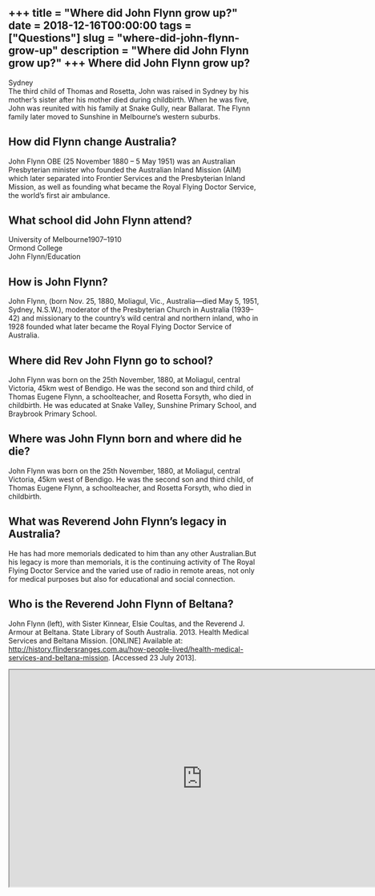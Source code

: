 +++
title = "Where did John Flynn grow up?"
date = 2018-12-16T00:00:00
tags = ["Questions"]
slug = "where-did-john-flynn-grow-up"
description = "Where did John Flynn grow up?"
+++
Where did John Flynn grow up?
-----------------------------

Sydney  
The third child of Thomas and Rosetta, John was raised in Sydney by his mother’s sister after his mother died during childbirth. When he was five, John was reunited with his family at Snake Gully, near Ballarat. The Flynn family later moved to Sunshine in Melbourne’s western suburbs.

How did Flynn change Australia?
-------------------------------

John Flynn OBE (25 November 1880 – 5 May 1951) was an Australian Presbyterian minister who founded the Australian Inland Mission (AIM) which later separated into Frontier Services and the Presbyterian Inland Mission, as well as founding what became the Royal Flying Doctor Service, the world’s first air ambulance.

What school did John Flynn attend?
----------------------------------

 University of Melbourne1907–1910  
Ormond College  
John Flynn/Education

How is John Flynn?
------------------

John Flynn, (born Nov. 25, 1880, Moliagul, Vic., Australia—died May 5, 1951, Sydney, N.S.W.), moderator of the Presbyterian Church in Australia (1939–42) and missionary to the country’s wild central and northern inland, who in 1928 founded what later became the Royal Flying Doctor Service of Australia.

Where did Rev John Flynn go to school?
--------------------------------------

John Flynn was born on the 25th November, 1880, at Moliagul, central Victoria, 45km west of Bendigo. He was the second son and third child, of Thomas Eugene Flynn, a schoolteacher, and Rosetta Forsyth, who died in childbirth. He was educated at Snake Valley, Sunshine Primary School, and Braybrook Primary School.

Where was John Flynn born and where did he die?
-----------------------------------------------

John Flynn was born on the 25th November, 1880, at Moliagul, central Victoria, 45km west of Bendigo. He was the second son and third child, of Thomas Eugene Flynn, a schoolteacher, and Rosetta Forsyth, who died in childbirth.

What was Reverend John Flynn’s legacy in Australia?
---------------------------------------------------

He has had more memorials dedicated to him than any other Australian.But his legacy is more than memorials, it is the continuing activity of The Royal Flying Doctor Service and the varied use of radio in remote areas, not only for medical purposes but also for educational and social connection.

Who is the Reverend John Flynn of Beltana?
------------------------------------------

John Flynn (left), with Sister Kinnear, Elsie Coultas, and the Reverend J. Armour at Beltana. State Library of South Australia. 2013. Health Medical Services and Beltana Mission. \[ONLINE\] Available at: http://history.flindersranges.com.au/how-people-lived/health-medical-services-and-beltana-mission. \[Accessed 23 July 2013\].

<iframe allow="accelerometer; autoplay; clipboard-write; encrypted-media; gyroscope; picture-in-picture" allowfullscreen="" class="__youtube_prefs__  epyt-is-override  no-lazyload" data-no-lazy="1" data-origheight="433" data-origwidth="770" data-skipgform_ajax_framebjll="" height="433" id="_ytid_68198" loading="lazy" src="https://www.youtube.com/embed/s_Yr5xltEgU?enablejsapi=1&autoplay=0&cc_load_policy=0&cc_lang_pref=&iv_load_policy=1&loop=0&modestbranding=0&rel=1&fs=1&playsinline=0&autohide=2&theme=dark&color=red&controls=1&" title="YouTube player" width="770"></iframe>